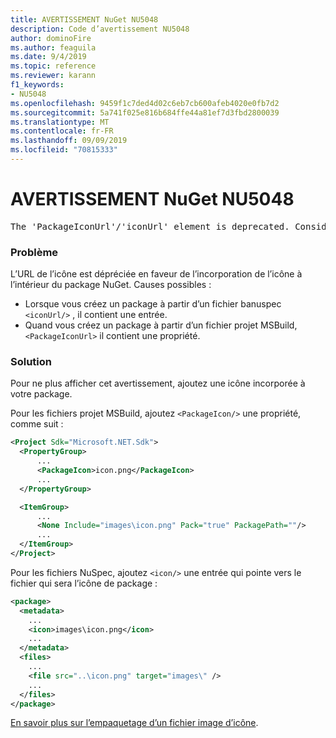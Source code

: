```yaml
---
title: AVERTISSEMENT NuGet NU5048
description: Code d’avertissement NU5048
author: dominoFire
ms.author: feaguila
ms.date: 9/4/2019
ms.topic: reference
ms.reviewer: karann
f1_keywords:
- NU5048
ms.openlocfilehash: 9459f1c7ded4d02c6eb7cb600afeb4020e0fb7d2
ms.sourcegitcommit: 5a741f025e816b684ffe44a81ef7d3fbd2800039
ms.translationtype: MT
ms.contentlocale: fr-FR
ms.lasthandoff: 09/09/2019
ms.locfileid: "70815333"
---
```

# <a name="nuget-warning-nu5048"></a>AVERTISSEMENT NuGet NU5048

<pre>The 'PackageIconUrl'/'iconUrl' element is deprecated. Consider using the 'PackageIcon'/'icon' element instead. Learn more at https://aka.ms/deprecateIconUrl</pre>


### <a name="issue"></a>Problème

L’URL de l’icône est dépréciée en faveur de l’incorporation de l’icône à l’intérieur du package NuGet. Causes possibles :

- Lorsque vous créez un package à partir d’un fichier banuspec `<iconUrl/>` , il contient une entrée.
- Quand vous créez un package à partir d’un fichier projet MSBuild, `<PackageIconUrl>` il contient une propriété.


### <a name="solution"></a>Solution

Pour ne plus afficher cet avertissement, ajoutez une icône incorporée à votre package.

Pour les fichiers projet MSBuild, ajoutez `<PackageIcon/>` une propriété, comme suit :

```xml
<Project Sdk="Microsoft.NET.Sdk">
  <PropertyGroup>
      ...
      <PackageIcon>icon.png</PackageIcon>
      ...
  </PropertyGroup>

  <ItemGroup>
      ...
      <None Include="images\icon.png" Pack="true" PackagePath=""/>
      ...
  </ItemGroup>
</Project>
```

Pour les fichiers NuSpec, ajoutez `<icon/>` une entrée qui pointe vers le fichier qui sera l’icône de package :

```xml
<package>
  <metadata>
    ...
    <icon>images\icon.png</icon>
    ...
  </metadata>
  <files>
    ...
    <file src="..\icon.png" target="images\" />
    ...
  </files>
</package>
```

[En savoir plus sur l’empaquetage d’un fichier image d’icône](../msbuild-targets.md#packing-an-icon-image-file).
